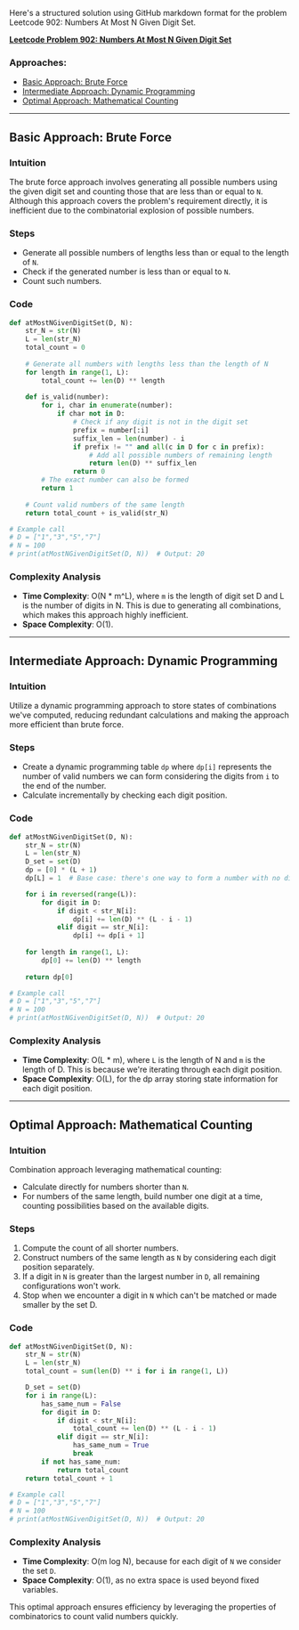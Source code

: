 Here's a structured solution using GitHub markdown format for the problem Leetcode 902: Numbers At Most N Given Digit Set.

**[Leetcode Problem 902: Numbers At Most N Given Digit Set](https://leetcode.com/problems/numbers-at-most-n-given-digit-set/)**

### Approaches:
- [Basic Approach: Brute Force](#brute-force)
- [Intermediate Approach: Dynamic Programming](#dynamic-programming)
- [Optimal Approach: Mathematical Counting](#mathematical-counting)

---

## Basic Approach: Brute Force

### Intuition
The brute force approach involves generating all possible numbers using the given digit set and counting those that are less than or equal to `N`. Although this approach covers the problem's requirement directly, it is inefficient due to the combinatorial explosion of possible numbers.

### Steps
- Generate all possible numbers of lengths less than or equal to the length of `N`.
- Check if the generated number is less than or equal to `N`.
- Count such numbers.

### Code
```python
def atMostNGivenDigitSet(D, N):
    str_N = str(N)
    L = len(str_N)
    total_count = 0
    
    # Generate all numbers with lengths less than the length of N
    for length in range(1, L):
        total_count += len(D) ** length
    
    def is_valid(number):
        for i, char in enumerate(number):
            if char not in D:
                # Check if any digit is not in the digit set
                prefix = number[:i]
                suffix_len = len(number) - i
                if prefix != "" and all(c in D for c in prefix):
                    # Add all possible numbers of remaining length
                    return len(D) ** suffix_len
                return 0
        # The exact number can also be formed
        return 1
    
    # Count valid numbers of the same length
    return total_count + is_valid(str_N)

# Example call
# D = ["1","3","5","7"]
# N = 100
# print(atMostNGivenDigitSet(D, N))  # Output: 20
```
### Complexity Analysis
- **Time Complexity**: O(N * m^L), where `m` is the length of digit set D and L is the number of digits in N. This is due to generating all combinations, which makes this approach highly inefficient.
- **Space Complexity**: O(1).

---

## Intermediate Approach: Dynamic Programming

### Intuition
Utilize a dynamic programming approach to store states of combinations we've computed, reducing redundant calculations and making the approach more efficient than brute force.

### Steps
- Create a dynamic programming table `dp` where `dp[i]` represents the number of valid numbers we can form considering the digits from `i` to the end of the number.
- Calculate incrementally by checking each digit position.

### Code
```python
def atMostNGivenDigitSet(D, N):
    str_N = str(N)
    L = len(str_N)
    D_set = set(D)
    dp = [0] * (L + 1)
    dp[L] = 1  # Base case: there's one way to form a number with no digits

    for i in reversed(range(L)):
        for digit in D:
            if digit < str_N[i]:
                dp[i] += len(D) ** (L - i - 1)
            elif digit == str_N[i]:
                dp[i] += dp[i + 1]    
    
    for length in range(1, L):
        dp[0] += len(D) ** length
    
    return dp[0]

# Example call
# D = ["1","3","5","7"]
# N = 100
# print(atMostNGivenDigitSet(D, N))  # Output: 20
```
### Complexity Analysis
- **Time Complexity**: O(L * m), where `L` is the length of N and `m` is the length of D. This is because we're iterating through each digit position.
- **Space Complexity**: O(L), for the dp array storing state information for each digit position.

---

## Optimal Approach: Mathematical Counting

### Intuition
Combination approach leveraging mathematical counting:
- Calculate directly for numbers shorter than `N`.
- For numbers of the same length, build number one digit at a time, counting possibilities based on the available digits.

### Steps
1. Compute the count of all shorter numbers.
2. Construct numbers of the same length as `N` by considering each digit position separately.
3. If a digit in `N` is greater than the largest number in `D`, all remaining configurations won't work.
4. Stop when we encounter a digit in `N` which can't be matched or made smaller by the set D.

### Code
```python
def atMostNGivenDigitSet(D, N):
    str_N = str(N)
    L = len(str_N)
    total_count = sum(len(D) ** i for i in range(1, L))

    D_set = set(D)
    for i in range(L):
        has_same_num = False
        for digit in D:
            if digit < str_N[i]:
                total_count += len(D) ** (L - i - 1)
            elif digit == str_N[i]:
                has_same_num = True
                break
        if not has_same_num:
            return total_count
    return total_count + 1

# Example call
# D = ["1","3","5","7"]
# N = 100
# print(atMostNGivenDigitSet(D, N))  # Output: 20
```
### Complexity Analysis
- **Time Complexity**: O(m log N), because for each digit of `N` we consider the set `D`.
- **Space Complexity**: O(1), as no extra space is used beyond fixed variables.

This optimal approach ensures efficiency by leveraging the properties of combinatorics to count valid numbers quickly.

